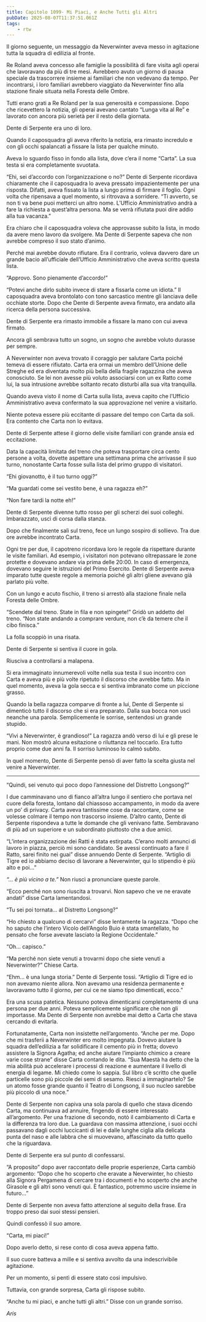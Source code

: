 ```yaml
---
title: Capitolo 1099- Mi Piaci, e Anche Tutti gli Altri
pubDate: 2025-08-07T11:37:51.061Z
tags:
    - rtw
---
```





















Il giorno seguente, un messaggio da Neverwinter aveva messo in agitazione tutta la squadra di edilizia al fronte.






Re Roland aveva concesso alle famiglie la possibilità di fare visita agli operai che lavoravano da più di tre mesi. Avrebbero avuto un giorno di pausa speciale da trascorrere insieme ai familiari che non vedevano da tempo. Per incontrarsi, i loro familiari avrebbero viaggiato da Neverwinter fino alla stazione finale situata nella Foresta delle Ombre.






Tutti erano grati a Re Roland per la sua generosità e compassione. Dopo che ricevettero la notizia, gli operai avevano cantato “Lunga vita al Re” e lavorato con ancora più serietà per il resto della giornata.






Dente di Serpente era uno di loro.






Quando il caposquadra gli aveva riferito la notizia, era rimasto incredulo e con gli occhi spalancati a fissare la lista per qualche minuto.






Aveva lo sguardo fisso in fondo alla lista, dove c’era il nome “Carta”. La sua testa si era completamente svuotata.






“Ehi, sei d’accordo con l’organizzazione o no?” Dente di Serpente ricordava chiaramente che il caposquadra lo aveva pressato impazientemente per una risposta. Difatti, aveva fissato la lista a lungo prima di firmare il foglio. Ogni volta che ripensava a quel momento, si ritrovava a sorridere. “Ti avverto, se non ti va bene puoi metterci un altro nome. L’Ufficio Amministrativo andrà a fare la richiesta a quest’altra persona. Ma se verrà rifiutata puoi dire addio alla tua vacanza.”






Era chiaro che il caposquadra voleva che approvasse subito la lista, in modo da avere meno lavoro da svolgere. Ma Dente di Serpente sapeva che non avrebbe compreso il suo stato d’animo.






Perché mai avrebbe dovuto rifiutare. Era il contrario, voleva davvero dare un grande bacio all’ufficiale dell’Ufficio Amministrativo che aveva scritto questa lista.






“Approvo. Sono pienamente d’accordo!”






“Potevi anche dirlo subito invece di stare a fissarla come un idiota.” Il caposquadra aveva brontolato con tono sarcastico mentre gli lanciava delle occhiate storte. Dopo che Dente di Serpente aveva firmato, era andato alla ricerca della persona successiva.






Dente di Serpente era rimasto immobile a fissare la mano con cui aveva firmato.






Ancora gli sembrava tutto un sogno, un sogno che avrebbe voluto durasse per sempre.






A Neverwinter non aveva trovato il coraggio per salutare Carta poiché temeva di essere rifiutato. Carta era ormai un membro dell’Unione delle Streghe ed era diventata molto più bella della fragile ragazzina che aveva conosciuto. Se lei non avesse più voluto associarsi con un ex Ratto come lui, la sua intrusione avrebbe soltanto recato disturbi alla sua vita tranquilla.






Quando aveva visto il nome di Carta sulla lista, aveva capito che l’Ufficio Amministrativo aveva confermato la sua approvazione nel venire a visitarlo.






Niente poteva essere più eccitante di passare del tempo con Carta da soli. Era contento che Carta non lo evitava.






Dente di Serpente attese il giorno delle visite familiari con grande ansia ed eccitazione.






Data la capacità limitata del treno che poteva trasportare circa cento persone a volta, dovette aspettare una settimana prima che arrivasse il suo turno, nonostante Carta fosse sulla lista del primo gruppo di visitatori.






“Ehi giovanotto, è il tuo turno oggi?”






“Ma guardati come sei vestito bene, è una ragazza eh?”






“Non fare tardi la notte eh!”






Dente di Serpente divenne tutto rosso per gli scherzi dei suoi colleghi. Imbarazzato, uscì di corsa dalla stanza.






Dopo che finalmente salì sul treno, fece un lungo sospiro di sollievo. Tra due ore avrebbe incontrato Carta.






Ogni tre per due, il capotreno ricordava loro le regole da rispettare durante le visite familiari. Ad esempio, i visitatori non potevano oltrepassare le zone protette e dovevano andare via prima delle 20:00. In caso di emergenza, dovevano seguire le istruzioni del Primo Esercito. Dente di Serpente aveva imparato tutte queste regole a memoria poiché gli altri gliene avevano già parlato più volte.






Con un lungo e acuto fischio, il treno si arrestò alla stazione finale nella Foresta delle Ombre.






“Scendete dal treno. State in fila e non spingete!” Gridò un addetto del treno. “Non state andando a comprare verdure, non c’è da temere che il cibo finisca.”






La folla scoppiò in una risata.






Dente di Serpente si sentiva il cuore in gola.






Riusciva a controllarsi a malapena.






Si era immaginato innumerevoli volte nella sua testa il suo incontro con Carta e aveva più e più volte ripetuto il discorso che avrebbe fatto. Ma in quel momento, aveva la gola secca e si sentiva imbranato come un piccione grasso.






Quando la bella ragazza comparve di fronte a lui, Dente di Serpente si dimenticò tutto il discorso che si era preparato. Dalla sua bocca non uscì neanche una parola. Semplicemente le sorrise, sentendosi un grande stupido.






“Vivi a Neverwinter, è grandioso!” La ragazza andò verso di lui e gli prese le mani. Non mostrò alcuna esitazione o riluttanza nel toccarlo. Era tutto proprio come due anni fa. Il sorriso luminoso lo calmò subito.






In quel momento, Dente di Serpente pensò di aver fatto la scelta giusta nel venire a Neverwinter.






***






“Quindi, sei venuto qui poco dopo l’annessione del Distretto Longsong?”






I due camminavano uno di fianco all’altra lungo il sentiero che portava nel cuore della foresta, lontano dal chiassoso accampamento, in modo da avere un po’ di privacy. Carta aveva tantissime cose da raccontare, come se volesse colmare il tempo non trascorso insieme. D’altro canto, Dente di Serpente rispondeva a tutte le domande che gli venivano fatte. Sembravano di più ad un superiore e un subordinato piuttosto che a due amici.






“L’intera organizzazione dei Ratti è stata estirpata. C’erano molti annunci di lavoro in piazza, perciò mi sono candidato. Se avessi continuato a fare il Ratto, sarei finito nei guai” disse annuendo Dente di Serpente. “Artiglio di Tigre ed io abbiamo deciso di lavorare a Neverwinter, qui lo stipendio è più alto e poi...”






<em>“... è più vicino a te.”</em> Non riuscì a pronunciare queste parole.






“Ecco perché non sono riuscita a trovarvi. Non sapevo che ve ne eravate andati” disse Carta lamentandosi.






“Tu sei poi tornata... al Distretto Longsong?”






“Ho chiesto a qualcuno di cercarvi” disse lentamente la ragazza. “Dopo che ho saputo che l’intero Vicolo dell’Angolo Buio è stata smantellato, ho pensato che forse avevate lasciato la Regione Occidentale.”






“Oh... capisco.”






“Ma perché non siete venuti a trovarmi dopo che siete venuti a Neverwinter?” Chiese Carta.






“Ehm... è una lunga storia.” Dente di Serpente tossì. “Artiglio di Tigre ed io non avevamo niente allora. Non avevamo una residenza permanente e lavoravamo tutto il giorno, per cui ce ne siamo tipo dimenticati, ecco.”






Era una scusa patetica. Nessuno poteva dimenticarsi completamente di una persona per due anni. Poteva semplicemente significare che non gli importasse. Ma Dente di Serpente non avrebbe mai detto a Carta che stava cercando di evitarla.






Fortunatamente, Carta non insistette nell’argomento. “Anche per me. Dopo che mi trasferii a Neverwinter ero molto impegnata. Dovevo aiutare la squadra dell’edilizia a far solidificare il cemento più in fretta; dovevo assistere la Signora Agatha; ed anche aiutare l’impianto chimico a creare varie cose strane” disse Carta contando le dita. “Sua Maestà ha detto che la mia abilità può accelerare i processi di reazione e aumentare il livello di energia di legame. Mi chiedo come lo sappia. Sul libro c’è scritto che quelle particelle sono più piccole dei semi di sesamo. Riesci a immaginartelo? Se un atomo fosse grande quanto il Teatro di Longsong, il suo nucleo sarebbe più piccolo di una noce.”






Dente di Serpente non capiva una sola parola di quello che stava dicendo Carta, ma continuava ad annuire, fingendo di essere interessato all’argomento. Per una frazione di secondo, notò il cambiamento di Carta e la differenza tra loro due. La guardava con massima attenzione, i suoi occhi passavano dagli occhi luccicanti di lei e dalle lunghe ciglia alla delicata punta del naso e alle labbra che si muovevano, affascinato da tutto quello che la riguardava.






Dente di Serpente era sul punto di confessarsi.






“A proposito” dopo aver raccontato delle proprie esperienze, Carta cambiò argomento: “Dopo che ho scoperto che eravate a Neverwinter, ho chiesto alla Signora Pergamena di cercare tra i documenti e ho scoperto che anche Girasole e gli altri sono venuti qui. È fantastico, potremmo uscire insieme in futuro...”






Dente di Serpente non aveva fatto attenzione al seguito della frase. Era troppo preso dai suoi stessi pensieri.






Quindi confessò il suo amore.






“Carta, mi piaci!”






Dopo averlo detto, si rese conto di cosa aveva appena fatto.






Il suo cuore batteva a mille e si sentiva avvolto da una indescrivibile agitazione.






Per un momento, si pentì di essere stato così impulsivo.






Tuttavia, con grande sorpresa, Carta gli rispose subito.






“Anche tu mi piaci, e anche tutti gli altri.” Disse con un grande sorriso.






<em>Aris</em>


                                


                                



